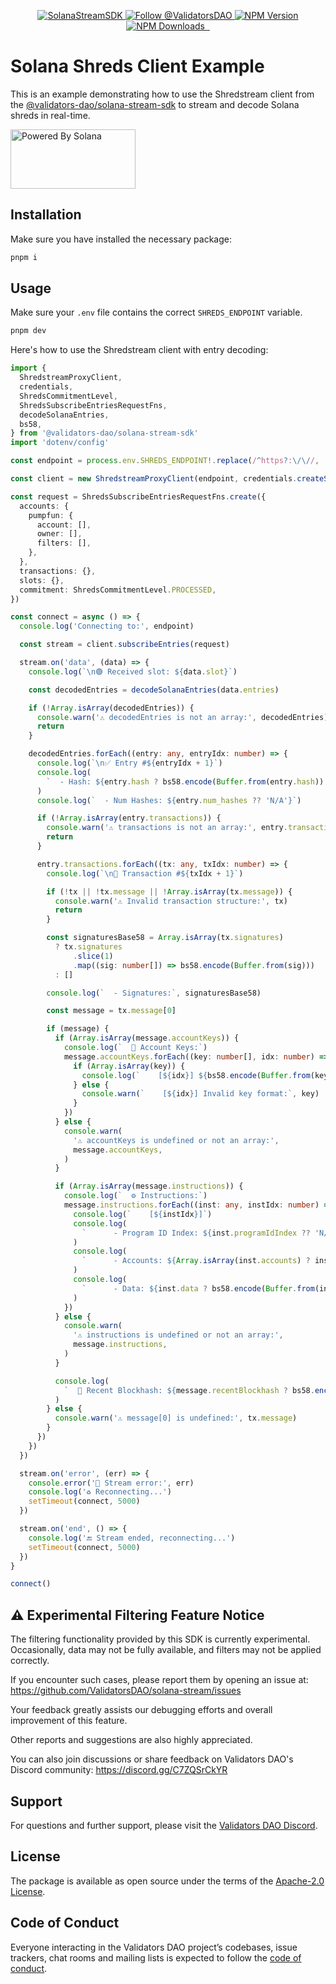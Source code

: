 <p align="center">
  <a href="https://slv.dev/" target="_blank">
    <img src="https://storage.validators.solutions/SolanaStreamSDK.jpg" alt="SolanaStreamSDK" />
  </a>
  <a href="https://twitter.com/intent/follow?screen_name=ValidatorsDAO" target="_blank">
    <img src="https://img.shields.io/twitter/follow/ValidatorsDAO.svg?label=Follow%20@ValidatorsDAO" alt="Follow @ValidatorsDAO" />
  </a>
  <a href="https://www.npmjs.com/package/@validators-dao/solana-stream-sdk">
    <img alt="NPM Version" src="https://img.shields.io/npm/v/@validators-dao/solana-stream-sdk?color=268bd2&label=version&logo=npm">
  </a>
  <a href="https://www.npmjs.com/package/@validators-dao/solana-stream-sdk">
    <img alt="NPM Downloads" src="https://img.shields.io/npm/dt/@validators-dao/solana-stream-sdk?color=cb4b16&label=npm%20downloads">
  </a>
  <a aria-label="License" href="https://github.com/ValidatorsDAO/solana-stream/blob/main/LICENSE.txt">
    <img alt="" src="https://badgen.net/badge/license/Apache/blue">
  </a>
  <a aria-label="Code of Conduct" href="https://github.com/ValidatorsDAO/solana-stream/blob/main/CODE_OF_CONDUCT.md">
    <img alt="" src="https://img.shields.io/badge/Contributor%20Covenant-2.1-4baaaa.svg">
  </a>
</p>

# Solana Shreds Client Example

This is an example demonstrating how to use the Shredstream client from the [@validators-dao/solana-stream-sdk](https://www.npmjs.com/package/@validators-dao/solana-stream-sdk) to stream and decode Solana shreds in real-time.

<a href="https://solana.com/">
  <img src="https://storage.slv.dev/PoweredBySolana.svg" alt="Powered By Solana" width="200px" height="95px">
</a>

## Installation

Make sure you have installed the necessary package:

```bash
pnpm i
```

## Usage

Make sure your `.env` file contains the correct `SHREDS_ENDPOINT` variable.

```bash
pnpm dev
```

Here's how to use the Shredstream client with entry decoding:

```typescript
import {
  ShredstreamProxyClient,
  credentials,
  ShredsCommitmentLevel,
  ShredsSubscribeEntriesRequestFns,
  decodeSolanaEntries,
  bs58,
} from '@validators-dao/solana-stream-sdk'
import 'dotenv/config'

const endpoint = process.env.SHREDS_ENDPOINT!.replace(/^https?:\/\//, '')

const client = new ShredstreamProxyClient(endpoint, credentials.createSsl())

const request = ShredsSubscribeEntriesRequestFns.create({
  accounts: {
    pumpfun: {
      account: [],
      owner: [],
      filters: [],
    },
  },
  transactions: {},
  slots: {},
  commitment: ShredsCommitmentLevel.PROCESSED,
})

const connect = async () => {
  console.log('Connecting to:', endpoint)

  const stream = client.subscribeEntries(request)

  stream.on('data', (data) => {
    console.log(`\n🟢 Received slot: ${data.slot}`)

    const decodedEntries = decodeSolanaEntries(data.entries)

    if (!Array.isArray(decodedEntries)) {
      console.warn('⚠️ decodedEntries is not an array:', decodedEntries)
      return
    }

    decodedEntries.forEach((entry: any, entryIdx: number) => {
      console.log(`\n✅ Entry #${entryIdx + 1}`)
      console.log(
        `  - Hash: ${entry.hash ? bs58.encode(Buffer.from(entry.hash)) : 'N/A'}`,
      )
      console.log(`  - Num Hashes: ${entry.num_hashes ?? 'N/A'}`)

      if (!Array.isArray(entry.transactions)) {
        console.warn('⚠️ transactions is not an array:', entry.transactions)
        return
      }

      entry.transactions.forEach((tx: any, txIdx: number) => {
        console.log(`\n📄 Transaction #${txIdx + 1}`)

        if (!tx || !tx.message || !Array.isArray(tx.message)) {
          console.warn('⚠️ Invalid transaction structure:', tx)
          return
        }

        const signaturesBase58 = Array.isArray(tx.signatures)
          ? tx.signatures
              .slice(1)
              .map((sig: number[]) => bs58.encode(Buffer.from(sig)))
          : []

        console.log(`  - Signatures:`, signaturesBase58)

        const message = tx.message[0]

        if (message) {
          if (Array.isArray(message.accountKeys)) {
            console.log(`  🔑 Account Keys:`)
            message.accountKeys.forEach((key: number[], idx: number) => {
              if (Array.isArray(key)) {
                console.log(`    [${idx}] ${bs58.encode(Buffer.from(key))}`)
              } else {
                console.warn(`    [${idx}] Invalid key format:`, key)
              }
            })
          } else {
            console.warn(
              '⚠️ accountKeys is undefined or not an array:',
              message.accountKeys,
            )
          }

          if (Array.isArray(message.instructions)) {
            console.log(`  ⚙️ Instructions:`)
            message.instructions.forEach((inst: any, instIdx: number) => {
              console.log(`    [${instIdx}]`)
              console.log(
                `      - Program ID Index: ${inst.programIdIndex ?? 'N/A'}`,
              )
              console.log(
                `      - Accounts: ${Array.isArray(inst.accounts) ? inst.accounts.join(', ') : 'N/A'}`,
              )
              console.log(
                `      - Data: ${inst.data ? bs58.encode(Buffer.from(inst.data)) : 'N/A'}`,
              )
            })
          } else {
            console.warn(
              '⚠️ instructions is undefined or not an array:',
              message.instructions,
            )
          }

          console.log(
            `  📌 Recent Blockhash: ${message.recentBlockhash ? bs58.encode(Buffer.from(message.recentBlockhash)) : 'N/A'}`,
          )
        } else {
          console.warn('⚠️ message[0] is undefined:', tx.message)
        }
      })
    })
  })

  stream.on('error', (err) => {
    console.error('🚨 Stream error:', err)
    console.log('♻️ Reconnecting...')
    setTimeout(connect, 5000)
  })

  stream.on('end', () => {
    console.log('🔚 Stream ended, reconnecting...')
    setTimeout(connect, 5000)
  })
}

connect()
```

## ⚠️ Experimental Filtering Feature Notice

The filtering functionality provided by this SDK is currently experimental. Occasionally, data may not be fully available, and filters may not be applied correctly.

If you encounter such cases, please report them by opening an issue at: https://github.com/ValidatorsDAO/solana-stream/issues

Your feedback greatly assists our debugging efforts and overall improvement of this feature.

Other reports and suggestions are also highly appreciated.

You can also join discussions or share feedback on Validators DAO's Discord community:
https://discord.gg/C7ZQSrCkYR

## Support

For questions and further support, please visit the [Validators DAO Discord](https://discord.gg/C7ZQSrCkYR).

## License

The package is available as open source under the terms of the
[Apache-2.0 License](https://www.apache.org/licenses/LICENSE-2.0).

## Code of Conduct

Everyone interacting in the Validators DAO project’s codebases, issue trackers, chat rooms
and mailing lists is expected to follow the
[code of conduct](https://github.com/ValidatorsDAO/solana-stream/blob/main/CODE_OF_CONDUCT.md).
